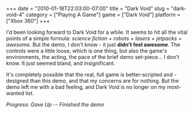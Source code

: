 +++
date = "2010-01-18T22:03:00-07:00"
title = "Dark Void"
slug = "dark-void-4"
category = ["Playing A Game"]
game = ["Dark Void"]
platform = ["Xbox 360"]
+++

I'd been looking forward to Dark Void for a while.  It seems to hit all the vital points of a simple formula: <i>science fiction + robots + lasers + jetpacks = awesome</i>.  But the demo, I don't know - it just <b>didn't feel awesome</b>.  The controls were a little loose, which is one thing, but also the game's environments, the acting, the pace of the brief demo set-piece... I don't know.  It just seemed bland, and insignificant.

It's completely possible that the real, full game is better-scripted and -designed than this demo, and that my concerns are for nothing.  But the demo left me with a bad feeling, and Dark Void is no longer on my most-wanted list.

<i>Progress: Gave Up -- Finished the demo</i>